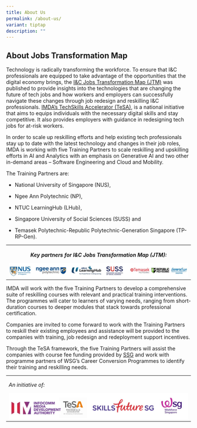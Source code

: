 ```yaml
---
title: About Us
permalink: /about-us/
variant: tiptap
description: ""
---
```

<h2>About Jobs Transformation Map</h2>
<p>Technology is radically transforming the workforce. To ensure that I&amp;C
professionals are equipped to take advantage of the opportunities that
the digital economy brings, the&nbsp;<a href="https://www.wsg.gov.sg/home/employers-industry-partners/jobs-transformation-maps/jobs-transformation-map-ict-and-media-jobs-in-singapore" rel="noopener noreferrer nofollow" target="_blank">I&amp;C Jobs Transformation Map (JTM)</a>&nbsp;was
published to provide insights into the technologies that are changing the
future of tech jobs and how workers and employers can successfully navigate
these changes through job redesign and reskilling I&amp;C professionals.
<a href="https://www.imda.gov.sg/how-we-can-help/techskills-accelerator-tesa" rel="noopener noreferrer nofollow" target="_blank">IMDA’s TechSkills Accelerator (TeSA)</a>, is a national initiative that
aims to equips individuals with the necessary digital skills and stay competitive.
It also provides employers with guidance in redesigning tech jobs for at-risk
workers.</p>
<p></p>
<p>In order to scale up reskilling efforts and help existing tech professionals
stay up to date with the latest technology and changes in their job roles,
IMDA is working with five Training Partners to scale reskilling and upskilling
efforts in AI and Analytics with an emphasis on Generative AI and two other
in-demand areas – Software Engineering and Cloud and Mobility.</p>
<p>The Training Partners are:</p>
<ul data-tight="true" class="tight">
<li>
<p>National University of Singapore (NUS),</p>
</li>
<li>
<p>Ngee Ann Polytechnic (NP),</p>
</li>
<li>
<p>NTUC LearningHub (LHub),</p>
</li>
<li>
<p>Singapore University of Social Sciences (SUSS) and</p>
</li>
<li>
<p>Temasek Polytechnic-Republic Polytechnic-Generation Singapore (TP-RP-Gen).</p>
</li>
</ul>
<table>
<tbody>
<tr>
<th rowspan="1" colspan="1">
<p><strong><em>Key partners for I&amp;C Jobs Transformation Map (JTM):</em></strong>
</p>
<div class="isomer-image-wrapper">
<img style="width: 100%" height="auto" width="100%" alt="" src="/images/key_TPs_logos.jpg">
</div>
</th>
</tr>
</tbody>
</table>
<p>IMDA will work with the five Training Partners to develop a comprehensive
suite of reskilling courses with relevant and practical training interventions.
The programmes will cater to learners of varying needs, ranging from short-duration
courses to deeper modules that stack towards professional certification.&nbsp;</p>
<p>Companies are invited to come forward to work with the Training Partners
to reskill their existing employees and assistance will be provided to
the companies with training, job redesign and redeployment support incentives.</p>
<p>Through the TeSA framework, the five Training Partners will assist the
companies with course fee funding provided by <a href="https://www.skillsfuture.gov.sg/" rel="noopener noreferrer nofollow" target="_blank">SSG</a> and work with programme
partners of WSG’s Career Conversion Programmes to identify their training
and reskilling needs.</p>
<table>
<tbody>
<tr>
<td rowspan="1" colspan="1">
<p><em>An initiative of:</em>
</p>
<div class="isomer-image-wrapper">
<img style="width: 100%;" height="auto" width="100%" alt="" src="/images/imda_SSG_WSG_logo.jpg">
</div>
</td>
</tr>
</tbody>
</table>
<p></p>